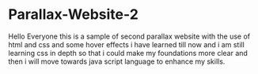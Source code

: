 # Parallax-Website-2
Hello Everyone this is a sample of second parallax website with the use of html and css and some hover effects  i have learned till now and i am still learning css in depth so that i could make my 
foundations more clear and then i will move towards java script language to enhance my skills.


